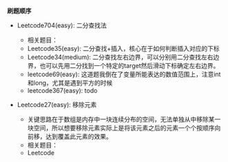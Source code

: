 **刷题顺序**
- Leetcode704(easy): 二分查找法
  - 相关题目：
  - Leetcode35(easy): 二分查找+插入，核心在于如何判断插入对应的下标
  - Leetcode34(medium): 二分查找左右边界，可以分别用二分查找左右边界，也可以先用二分找到一个特定的target然后滑动下标确定左右边界。 
  - leetcode69(easy): 这道题我倒在了变量所能表达的数值范围上，注意int和long，尤其是遇到平方的时候
  - leetcode367(easy): todo

- Leetcode27(easy): 移除元素
  - 关键思路在于数组是内存中一块连续分布的空间，无法单独从中移除某一块空间，所以想要移除元素实际上是将该元素之后的元素一个个按顺序向前移，达到覆盖此元素的效果。
  - 相关题目：
  - Leetcode